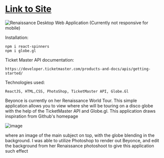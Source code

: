 # [Link to Site](https://beyonceticketmaster.netlify.app/)
![Renaissance](https://imgur.com/cmaVw4i.png)
Desktop Web Application (Currently not responsive for mobile)

Installation:
```
npm i react-spinners
npm i globe.gl
```
Ticket Master API documentation:
```
https://developer.ticketmaster.com/products-and-docs/apis/getting-started/
```
Technologies used: 
```
ReactJS, HTML,CSS, PhotoShop, TicketMaster API, Globe.Gl
```
Beyonce is currently on her Renaissance World Tour. This simple application allows you to view where she will be touring on a disco globe with the help of the TicketMaster API and Globe.gl. This application draws inspiration from Github's homepage

![image](https://github.com/Rchrdlss3/Renaissance-TicketMaster/assets/35810850/b968b48c-d048-4ac6-9ea4-2e46fc41fcbf)

where an image of the main subject on top, with the globe blending in the background. I was able to utilize Photoshop to render out Beyonce, and edit the background from her Renaissance photoshoot to give this application such effect
